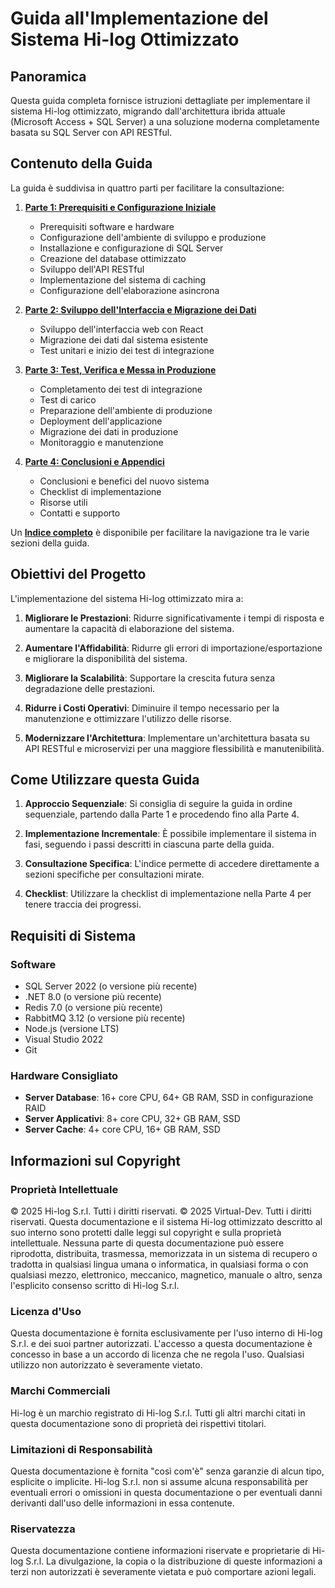 # Guida all'Implementazione del Sistema Hi-log Ottimizzato

## Panoramica

Questa guida completa fornisce istruzioni dettagliate per implementare il sistema Hi-log ottimizzato, migrando dall'architettura ibrida attuale (Microsoft Access + SQL Server) a una soluzione moderna completamente basata su SQL Server con API RESTful.

## Contenuto della Guida

La guida è suddivisa in quattro parti per facilitare la consultazione:

1. **[Parte 1: Prerequisiti e Configurazione Iniziale](Guida-Implementazione-Hi-log-Ottimizzato.md)**
   - Prerequisiti software e hardware
   - Configurazione dell'ambiente di sviluppo e produzione
   - Installazione e configurazione di SQL Server
   - Creazione del database ottimizzato
   - Sviluppo dell'API RESTful
   - Implementazione del sistema di caching
   - Configurazione dell'elaborazione asincrona

2. **[Parte 2: Sviluppo dell'Interfaccia e Migrazione dei Dati](Guida-Implementazione-Hi-log-Ottimizzato-Parte2.md)**
   - Sviluppo dell'interfaccia web con React
   - Migrazione dei dati dal sistema esistente
   - Test unitari e inizio dei test di integrazione

3. **[Parte 3: Test, Verifica e Messa in Produzione](Guida-Implementazione-Hi-log-Ottimizzato-Parte3.md)**
   - Completamento dei test di integrazione
   - Test di carico
   - Preparazione dell'ambiente di produzione
   - Deployment dell'applicazione
   - Migrazione dei dati in produzione
   - Monitoraggio e manutenzione

4. **[Parte 4: Conclusioni e Appendici](Guida-Implementazione-Hi-log-Ottimizzato-Parte4.md)**
   - Conclusioni e benefici del nuovo sistema
   - Checklist di implementazione
   - Risorse utili
   - Contatti e supporto

Un **[Indice completo](Indice.md)** è disponibile per facilitare la navigazione tra le varie sezioni della guida.

## Obiettivi del Progetto

L'implementazione del sistema Hi-log ottimizzato mira a:

1. **Migliorare le Prestazioni**: Ridurre significativamente i tempi di risposta e aumentare la capacità di elaborazione del sistema.

2. **Aumentare l'Affidabilità**: Ridurre gli errori di importazione/esportazione e migliorare la disponibilità del sistema.

3. **Migliorare la Scalabilità**: Supportare la crescita futura senza degradazione delle prestazioni.

4. **Ridurre i Costi Operativi**: Diminuire il tempo necessario per la manutenzione e ottimizzare l'utilizzo delle risorse.

5. **Modernizzare l'Architettura**: Implementare un'architettura basata su API RESTful e microservizi per una maggiore flessibilità e manutenibilità.

## Come Utilizzare questa Guida

1. **Approccio Sequenziale**: Si consiglia di seguire la guida in ordine sequenziale, partendo dalla Parte 1 e procedendo fino alla Parte 4.

2. **Implementazione Incrementale**: È possibile implementare il sistema in fasi, seguendo i passi descritti in ciascuna parte della guida.

3. **Consultazione Specifica**: L'indice permette di accedere direttamente a sezioni specifiche per consultazioni mirate.

4. **Checklist**: Utilizzare la checklist di implementazione nella Parte 4 per tenere traccia dei progressi.

## Requisiti di Sistema

### Software

- SQL Server 2022 (o versione più recente)
- .NET 8.0 (o versione più recente)
- Redis 7.0 (o versione più recente)
- RabbitMQ 3.12 (o versione più recente)
- Node.js (versione LTS)
- Visual Studio 2022
- Git

### Hardware Consigliato

- **Server Database**: 16+ core CPU, 64+ GB RAM, SSD in configurazione RAID
- **Server Applicativi**: 8+ core CPU, 32+ GB RAM, SSD
- **Server Cache**: 4+ core CPU, 16+ GB RAM, SSD

## Informazioni sul Copyright

### Proprietà Intellettuale

© 2025 Hi-log S.r.l. Tutti i diritti riservati.
© 2025 Virtual-Dev. Tutti i diritti riservati.
Questa documentazione e il sistema Hi-log ottimizzato descritto al suo interno sono protetti dalle leggi sul copyright e sulla proprietà intellettuale. Nessuna parte di questa documentazione può essere riprodotta, distribuita, trasmessa, memorizzata in un sistema di recupero o tradotta in qualsiasi lingua umana o informatica, in qualsiasi forma o con qualsiasi mezzo, elettronico, meccanico, magnetico, manuale o altro, senza l'esplicito consenso scritto di Hi-log S.r.l.

### Licenza d'Uso

Questa documentazione è fornita esclusivamente per l'uso interno di Hi-log S.r.l. e dei suoi partner autorizzati. L'accesso a questa documentazione è concesso in base a un accordo di licenza che ne regola l'uso. Qualsiasi utilizzo non autorizzato è severamente vietato.

### Marchi Commerciali

Hi-log è un marchio registrato di Hi-log S.r.l. Tutti gli altri marchi citati in questa documentazione sono di proprietà dei rispettivi titolari.

### Limitazioni di Responsabilità

Questa documentazione è fornita "così com'è" senza garanzie di alcun tipo, esplicite o implicite. Hi-log S.r.l. non si assume alcuna responsabilità per eventuali errori o omissioni in questa documentazione o per eventuali danni derivanti dall'uso delle informazioni in essa contenute.

### Riservatezza

Questa documentazione contiene informazioni riservate e proprietarie di Hi-log S.r.l. La divulgazione, la copia o la distribuzione di queste informazioni a terzi non autorizzati è severamente vietata e può comportare azioni legali.

